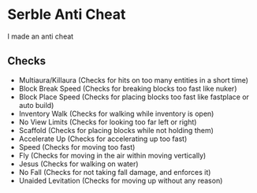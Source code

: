 # Serble Anti Cheat
I made an anti cheat

## Checks
- Multiaura/Killaura (Checks for hits on too many entities in a short time)
- Block Break Speed (Checks for breaking blocks too fast like nuker)
- Block Place Speed (Checks for placing blocks too fast like fastplace or auto build)
- Inventory Walk (Checks for walking while inventory is open)
- No View Limits (Checks for looking too far left or right)
- Scaffold (Checks for placing blocks while not holding them)
- Accelerate Up (Checks for accelerating up too fast)
- Speed (Checks for moving too fast)
- Fly (Checks for moving in the air within moving vertically)
- Jesus (Checks for walking on water)
- No Fall (Checks for not taking fall damage, and enforces it)
- Unaided Levitation (Checks for moving up without any reason)

